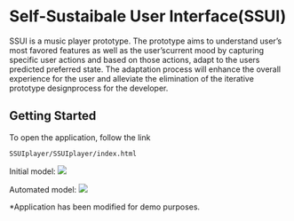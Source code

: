 
# Self-Sustaibale User Interface(SSUI)

SSUI is a music player prototype. The prototype aims to understand user’s most favored features as well as the user’scurrent mood by capturing specific user actions and based on those actions, adapt to the users predicted preferred state. The adaptation process will enhance the overall experience for the user and alleviate the elimination of the iterative prototype designprocess for the developer.

## Getting Started

To open the application, follow the link
```
SSUIplayer/SSUIplayer/index.html
```
Initial model:
![](http://imgur.com/NiKyxjL)

Automated model:
![](http://i.imgur.com/ivALOkP.png)

*Application has been modified for demo purposes.
